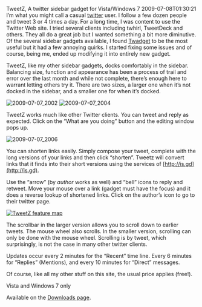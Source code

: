 TweetZ, A twitter sidebar gadget for Vista/Windows 7
2009-07-08T01:30:21
I’m what you might call a casual [twitter](http://twitter.com/) user. I follow a few dozen people and tweet 3 or 4 times a day. For a long time, I was content to use the Twitter Web site. I tried several clients including twhirl, TweetDeck and others. They all do a great job but I wanted something a bit more diminutive. Of the several sidebar gadgets available, I found [Twadget](http://arsecandle.org/twadget/) to be the most useful but it had a few annoying quirks. I started fixing some issues and of course, being me, ended up modifying it into entirely new gadget.

TweetZ, like my other sidebar gadgets, docks comfortably in the sidebar. Balancing size, function and appearance has been a process of trail and error over the last month and while not complete, there’s enough here to warrant letting others try it. There are two sizes, a larger one when it’s not docked in the sidebar, and a smaller one for when it’s docked.

![2009-07-07_2002](/cdn/images/blog/TweetZATwittergadgetforVistaWindows7_112EE/20090707_2002.png) ![2009-07-07_2004](/cdn/images/blog/TweetZATwittergadgetforVistaWindows7_112EE/20090707_2004.png)

TweetZ works much like other Twitter clients. You can tweet and reply as expected. Click on the “What are you doing” button and the editing window pops up.

![2009-07-07_2006](/cdn/images/blog/TweetZATwittergadgetforVistaWindows7_112EE/20090707_2006.png)

You can shorten links easily. Simply compose your tweet, complete with the long versions of your links and then click “shorten”. Tweetz will convert links that it finds into their short versions using the services of [http://is.gd](http://is.gd). 

Use the “arrow” (by _author_ works as well) and “bell” icons to reply and retweet. Move your mouse over a link (gadget must have the focus) and it does a reverse lookup of shortened links. Click on the author’s icon to go to their twitter page.

[![TweetZ feature map](/cdn/images/blog/TweetZATwittergadgetforVistaWindows7_112EE/20090707_2018_thumb.png)](/cdn/images/blog/TweetZATwittergadgetforVistaWindows7_112EE/20090707_2018.png)

The scrollbar in the larger version allows you to scroll down to earlier tweets. The mouse wheel also scrolls. In the smaller version, scrolling can only be done with the mouse wheel. Scrolling is by tweet, which surprisingly, is not the case in many other twitter clients. 

Updates occur every 2 minutes for the “Recent” time line. Every 6 minutes for “Replies” (Mentions), and every 10 minutes for “Direct” messages.

Of course, like all my other stuff on this site, the usual price applies (free!).

Vista and Windows 7 only

Available on the [Downloads page](/downloads).
